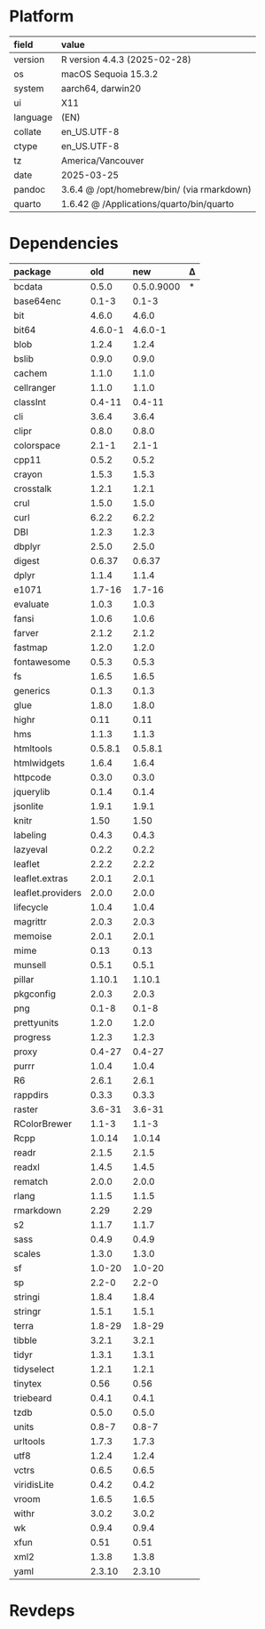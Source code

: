 # Platform

|field    |value                                      |
|:--------|:------------------------------------------|
|version  |R version 4.4.3 (2025-02-28)               |
|os       |macOS Sequoia 15.3.2                       |
|system   |aarch64, darwin20                          |
|ui       |X11                                        |
|language |(EN)                                       |
|collate  |en_US.UTF-8                                |
|ctype    |en_US.UTF-8                                |
|tz       |America/Vancouver                          |
|date     |2025-03-25                                 |
|pandoc   |3.6.4 @ /opt/homebrew/bin/ (via rmarkdown) |
|quarto   |1.6.42 @ /Applications/quarto/bin/quarto   |

# Dependencies

|package           |old     |new        |Δ  |
|:-----------------|:-------|:----------|:--|
|bcdata            |0.5.0   |0.5.0.9000 |*  |
|base64enc         |0.1-3   |0.1-3      |   |
|bit               |4.6.0   |4.6.0      |   |
|bit64             |4.6.0-1 |4.6.0-1    |   |
|blob              |1.2.4   |1.2.4      |   |
|bslib             |0.9.0   |0.9.0      |   |
|cachem            |1.1.0   |1.1.0      |   |
|cellranger        |1.1.0   |1.1.0      |   |
|classInt          |0.4-11  |0.4-11     |   |
|cli               |3.6.4   |3.6.4      |   |
|clipr             |0.8.0   |0.8.0      |   |
|colorspace        |2.1-1   |2.1-1      |   |
|cpp11             |0.5.2   |0.5.2      |   |
|crayon            |1.5.3   |1.5.3      |   |
|crosstalk         |1.2.1   |1.2.1      |   |
|crul              |1.5.0   |1.5.0      |   |
|curl              |6.2.2   |6.2.2      |   |
|DBI               |1.2.3   |1.2.3      |   |
|dbplyr            |2.5.0   |2.5.0      |   |
|digest            |0.6.37  |0.6.37     |   |
|dplyr             |1.1.4   |1.1.4      |   |
|e1071             |1.7-16  |1.7-16     |   |
|evaluate          |1.0.3   |1.0.3      |   |
|fansi             |1.0.6   |1.0.6      |   |
|farver            |2.1.2   |2.1.2      |   |
|fastmap           |1.2.0   |1.2.0      |   |
|fontawesome       |0.5.3   |0.5.3      |   |
|fs                |1.6.5   |1.6.5      |   |
|generics          |0.1.3   |0.1.3      |   |
|glue              |1.8.0   |1.8.0      |   |
|highr             |0.11    |0.11       |   |
|hms               |1.1.3   |1.1.3      |   |
|htmltools         |0.5.8.1 |0.5.8.1    |   |
|htmlwidgets       |1.6.4   |1.6.4      |   |
|httpcode          |0.3.0   |0.3.0      |   |
|jquerylib         |0.1.4   |0.1.4      |   |
|jsonlite          |1.9.1   |1.9.1      |   |
|knitr             |1.50    |1.50       |   |
|labeling          |0.4.3   |0.4.3      |   |
|lazyeval          |0.2.2   |0.2.2      |   |
|leaflet           |2.2.2   |2.2.2      |   |
|leaflet.extras    |2.0.1   |2.0.1      |   |
|leaflet.providers |2.0.0   |2.0.0      |   |
|lifecycle         |1.0.4   |1.0.4      |   |
|magrittr          |2.0.3   |2.0.3      |   |
|memoise           |2.0.1   |2.0.1      |   |
|mime              |0.13    |0.13       |   |
|munsell           |0.5.1   |0.5.1      |   |
|pillar            |1.10.1  |1.10.1     |   |
|pkgconfig         |2.0.3   |2.0.3      |   |
|png               |0.1-8   |0.1-8      |   |
|prettyunits       |1.2.0   |1.2.0      |   |
|progress          |1.2.3   |1.2.3      |   |
|proxy             |0.4-27  |0.4-27     |   |
|purrr             |1.0.4   |1.0.4      |   |
|R6                |2.6.1   |2.6.1      |   |
|rappdirs          |0.3.3   |0.3.3      |   |
|raster            |3.6-31  |3.6-31     |   |
|RColorBrewer      |1.1-3   |1.1-3      |   |
|Rcpp              |1.0.14  |1.0.14     |   |
|readr             |2.1.5   |2.1.5      |   |
|readxl            |1.4.5   |1.4.5      |   |
|rematch           |2.0.0   |2.0.0      |   |
|rlang             |1.1.5   |1.1.5      |   |
|rmarkdown         |2.29    |2.29       |   |
|s2                |1.1.7   |1.1.7      |   |
|sass              |0.4.9   |0.4.9      |   |
|scales            |1.3.0   |1.3.0      |   |
|sf                |1.0-20  |1.0-20     |   |
|sp                |2.2-0   |2.2-0      |   |
|stringi           |1.8.4   |1.8.4      |   |
|stringr           |1.5.1   |1.5.1      |   |
|terra             |1.8-29  |1.8-29     |   |
|tibble            |3.2.1   |3.2.1      |   |
|tidyr             |1.3.1   |1.3.1      |   |
|tidyselect        |1.2.1   |1.2.1      |   |
|tinytex           |0.56    |0.56       |   |
|triebeard         |0.4.1   |0.4.1      |   |
|tzdb              |0.5.0   |0.5.0      |   |
|units             |0.8-7   |0.8-7      |   |
|urltools          |1.7.3   |1.7.3      |   |
|utf8              |1.2.4   |1.2.4      |   |
|vctrs             |0.6.5   |0.6.5      |   |
|viridisLite       |0.4.2   |0.4.2      |   |
|vroom             |1.6.5   |1.6.5      |   |
|withr             |3.0.2   |3.0.2      |   |
|wk                |0.9.4   |0.9.4      |   |
|xfun              |0.51    |0.51       |   |
|xml2              |1.3.8   |1.3.8      |   |
|yaml              |2.3.10  |2.3.10     |   |

# Revdeps

